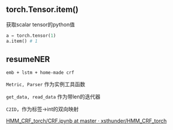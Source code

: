 torch.Tensor.item()
--------
获取scalar tensor的python值
```python
a = torch.tensor(1)
a.item() # 1
```

resumeNER
----------
`emb + lstm + home-made crf`

`Metric, Parser` 作为实例工具函数

`get_data, read_data` 作为带len的迭代器

`C2ID`，作为标签->int的双向映射

[HMM_CRF_torch/CRF.ipynb at master · xsthunder/HMM_CRF_torch](https://github.com/xsthunder/HMM_CRF_torch/blob/master/nb/CRF.ipynb)
